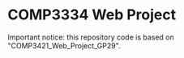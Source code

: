# COMP3334 Web Project

Important notice: this repository code is based on "COMP3421_Web_Project_GP29".
